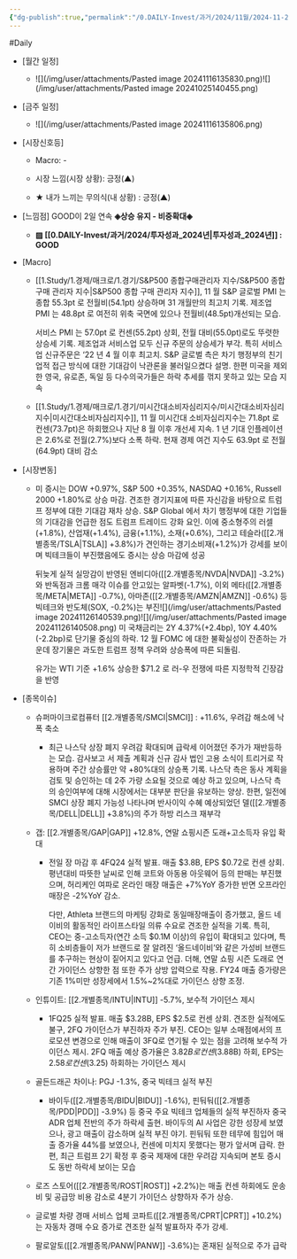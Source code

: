 ```yaml
---
{"dg-publish":true,"permalink":"/0.DAILY-Invest/과거/2024/11월/2024-11-23/","created":"2024-11-20T08:55:19.130+09:00","updated":"2025-06-03T20:08:43.619+09:00"}
---
```


#Daily 


- [월간 일정]
	- ![](/img/user/attachments/Pasted image 20241116135830.png)![](/img/user/attachments/Pasted image 20241025140455.png)

- [금주 일정]
	- ![](/img/user/attachments/Pasted image 20241116135806.png)




- [시장신호등]
	- Macro: -
	  
	- 시장 느낌(시장 상황): 긍정(▲)
	  
	- ★ 내가 느끼는 무의식(내 상황) : 긍정(▲)




- [느낌점] GOOD이 2일 연속 **◈상승 유지 - 비중확대◈** 
	- **▨ [[0.DAILY-Invest/과거/2024/투자성과_2024년\|투자성과_2024년]] : GOOD**





- [Macro]
	- [[1.Study/1.경제/매크로/1.경기/S&P500 종합구매관리자 지수/S&P500 종합 구매 관리자 지수\|S&P500 종합 구매 관리자 지수]], 11 월 S&P 글로벌 PMI 는 종합 55.3pt 로 전월비(54.1pt) 상승하며 31 개월만의 최고치 기록. 제조업 PMI 는 48.8pt 로 여전히 위축 국면에 있으나 전월비(48.5pt)개선되는 모습. 
	  
	  서비스 PMI 는 57.0pt 로 컨센(55.2pt) 상회, 전월 대비(55.0pt)로도 뚜렷한 상승세 기록. 제조업과 서비스업 모두 신규 주문의 상승세가 부각. 특히 서비스업 신규주문은 ‘22 년 4 월 이후 최고치. S&P 글로벌 측은 차기 행정부의 친기업적 접근 방식에 대한 기대감이 낙관론을 불러일으켰다 설명. 한편 미국을 제외한 영국, 유로존, 독일 등 다수의국가들은 하락 추세를 꺾지 못하고 있는 모습 지속
	  
	- [[1.Study/1.경제/매크로/1.경기/미시간대소비자심리지수/미시간대소비자심리지수\|미시간대소비자심리지수]], 11 월 미시간대 소비자심리지수는 71.8pt 로 컨센(73.7pt)은 하회했으나 지난 8 월 이후 개선세 지속. 1 년 기대 인플레이션은 2.6%로 전월(2.7%)보다 소폭 하락. 현재 경제 여건 지수도 63.9pt 로 전월(64.9pt) 대비 감소






- [시장변동]
	- 미 증시는 DOW +0.97%, S&P 500 +0.35%, NASDAQ +0.16%, Russell 2000 +1.80%로 상승 마감. 견조한 경기지표에 따른 자신감을 바탕으로 트럼프 정부에 대한 기대감 재차 상승. S&P Global 에서 차기 행정부에 대한 기업들의 기대감을 언급한 점도 트럼프 트레이드 강화 요인. 이에 중소형주의 러셀(+1.8%), 산업재(+1.4%), 금융(+1.1%), 소재(+0.6%), 그리고 테슬라([[2.개별종목/TSLA\|TSLA]] +3.8%)가 견인하는 경기소비재(+1.2%)가 강세를 보이며 빅테크들이 부진했음에도 증시는 상승 마감에 성공
	  
	  뒤늦게 실적 실망감이 반영된 엔비디아([[2.개별종목/NVDA\|NVDA]] -3.2%)와 반독점과 크롬 매각 이슈를 안고있는 알파벳(-1.7%), 이외 메타([[2.개별종목/META\|META]] -0.7%), 아마존([[2.개별종목/AMZN\|AMZN]] -0.6%) 등 빅테크와 반도체(SOX, -0.2%)는 부진![](/img/user/attachments/Pasted image 20241126140539.png)![](/img/user/attachments/Pasted image 20241126140508.png)
	  미 국채금리는 2Y 4.37%(+2.4bp), 10Y 4.40%(-2.2bp)로 단기물 중심의 하락. 12 월 FOMC 에 대한 불확실성이 잔존하는 가운데 장기물은 과도한 트럼프 정책 우려와 상승폭에 따른 되돌림. 
	  
	  유가는 WTI 기준 +1.6% 상승한 $71.2 로 러-우 전쟁에 따른 지정학적 긴장감을 반영






- [종목이슈]
	- 슈퍼마이크로컴퓨터 [[2.개별종목/SMCI\|SMCI]] : +11.6%, 우려감 해소에 낙폭 축소
		- 최근 나스닥 상장 폐지 우려감 확대되며 급락세 이어졌던 주가가 재반등하는 모습. 감사보고 서 제출 계획과 신규 감사 법인 고용 소식이 트리거로 작용하며 주간 상승률만 약 +80%대의 상승폭 기록. 나스닥 측은 동사 계획을 검토 및 승인하는 데 2주 가량 소요될 것으로 예상 하고 있으며, 나스닥 측의 승인여부에 대해 시장에서는 대부분 판단을 유보하는 양상. 한편, 일전에 SMCI 상장 폐지 가능성 나타나며 반사이익 수혜 예상되었던 델([[2.개별종목/DELL\|DELL]] +3.8%)의 주가 하방 리스크 재부각
		  
	- 갭: [[2.개별종목/GAP\|GAP]] +12.8%, 연말 쇼핑시즌 도래+고소득자 유입 확대
		- 전일 장 마감 후 4FQ24 실적 발표. 매출 $3.8B, EPS $0.72로 컨센 상회. 평년대비 따뜻한 날씨로 인해 코트와 아동용 아웃웨어 등의 판매는 부진했으며, 허리케인 여파로 온라인 매장 매출은 +7%YoY 증가한 반면 오프라인 매장은 -2%YoY 감소. 
		  
		  다만, Athleta 브랜드의 마케팅 강화로 동일매장매출이 증가했고, 올드 네이비의 활동적인 라이프스타일 의류 수요로 견조한 실적을 기록. 특히, CEO는 중-고소득자(연간 소득 $0.1M 이상)의 유입이 확대되고 있다며, 특히 소비층들이 저가 브랜드로 잘 알려진 ‘올드네이비’와 같은 가성비 브랜드를 추구하는 현상이 짙어지고 있다고 언급. 더해, 연말 쇼핑 시즌 도래로 연간 가이던스 상향한 점 또한 주가 상방 압력으로 작용. FY24 매출 증가량은 기존 1%미만 성장세에서 1.5%~2%대로 가이던스 상향 조정.
		  
	- 인튜이트: [[2.개별종목/INTU\|INTU]] -5.7%, 보수적 가이던스 제시
		- 1FQ25 실적 발표. 매출 $3.28B, EPS $2.5로 컨센 상회. 견조한 실적에도 불구, 2FQ 가이던스가 부진하자 주가 부진. CEO는 일부 소매점에서의 프로모션 변경으로 인해 매출이 3FQ로 연기될 수 있는 점을 고려해 보수적 가이던스 제시. 2FQ 매출 예상 증가율은 $3.82B로 컨센($3.88B) 하회, EPS는 $2.58로 컨센($3.25) 하회하는 가이던스 제시
		  
	- 골든드래곤 차이나: PGJ -1.3%, 중국 빅테크 실적 부진
		- 바이두([[2.개별종목/BIDU\|BIDU]] -1.6%), 핀둬둬([[2.개별종목/PDD\|PDD]] -3.9%) 등 중국 주요 빅테크 업체들의 실적 부진하자 중국 ADR 업체 전반의 주가 하락세 출현. 바이두의 AI 사업은 강한 성장세 보였으나, 광고 매출이 감소하며 실적 부진 야기. 핀둬둬 또한 테무에 힘입어 매출 증가율 44%를 보였으나, 컨센에 미치지 못했다는 평가 앞서며 급락. 한편, 최근 트럼프 2기 확정 후 중국 제재에 대한 우려감 지속되며 본토 증시도 동반 하락세 보이는 모습
		  
	- 로즈 스토어([[2.개별종목/ROST\|ROST]] +2.2%)는 매출 컨센 하회에도 운송비 및 공급망 비용 감소로 4분기 가이던스 상향하자 주가 상승.
	  
	- 글로벌 차량 경매 서비스 업체 코파트([[2.개별종목/CPRT\|CPRT]] +10.2%)는 자동차 경매 수요 증가로 견조한 실적 발표하자 주가 강세.
	  
	- 팔로알토([[2.개별종목/PANW\|PANW]] -3.6%)는 혼재된 실적으로 주가 급락

